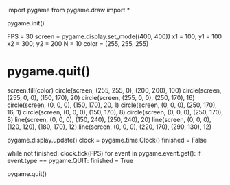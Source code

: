 import pygame
from pygame.draw import *

pygame.init()

FPS = 30
screen = pygame.display.set_mode((400, 400))
x1 = 100; y1 = 100
x2 = 300; y2 = 200
N = 10
color = (255, 255, 255)
# pygame.quit()
screen.fill(color)
circle(screen, (255, 255, 0), (200, 200), 100)
circle(screen, (255, 0, 0), (150, 170), 20)
circle(screen, (255, 0, 0), (250, 170), 16)
circle(screen, (0, 0, 0), (150, 170), 20, 1)
circle(screen, (0, 0, 0), (250, 170), 16, 1)
circle(screen, (0, 0, 0), (150, 170), 8)
circle(screen, (0, 0, 0), (250, 170), 8)
line(screen, (0, 0, 0), (150, 240), (250, 240), 20)
line(screen, (0, 0, 0), (120, 120), (180, 170), 12)
line(screen, (0, 0, 0), (220, 170), (290, 130), 12)

pygame.display.update()
clock = pygame.time.Clock()
finished = False

while not finished:
    clock.tick(FPS)
    for event in pygame.event.get():
        if event.type == pygame.QUIT:
            finished = True

pygame.quit()
